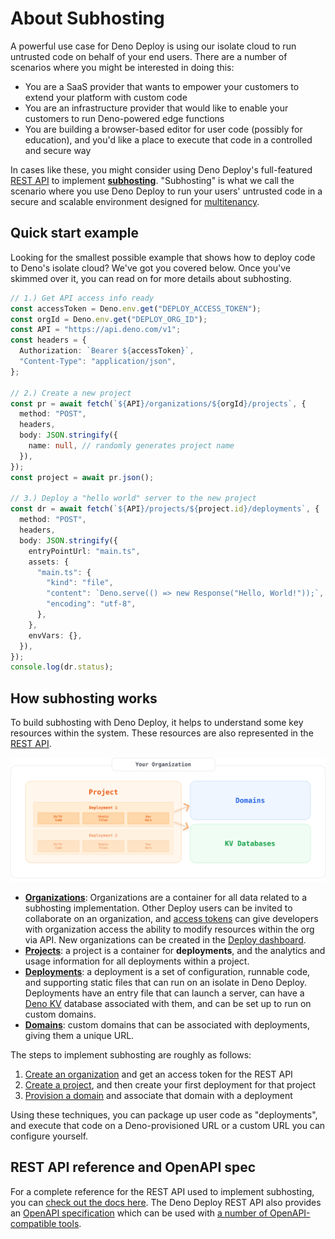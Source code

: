 # About Subhosting

A powerful use case for Deno Deploy is using our isolate cloud to run untrusted
code on behalf of your end users. There are a number of scenarios where you
might be interested in doing this:

- You are a SaaS provider that wants to empower your customers to extend your
  platform with custom code
- You are an infrastructure provider that would like to enable your customers to
  run Deno-powered edge functions
- You are building a browser-based editor for user code (possibly for
  education), and you'd like a place to execute that code in a controlled and
  secure way

In cases like these, you might consider using Deno Deploy's full-featured
[REST API](/deploy/api/rest) to implement
[**subhosting**](https://deno.com/subhosting). "Subhosting" is what we call the
scenario where you use Deno Deploy to run your users' untrusted code in a secure
and scalable environment designed for
[multitenancy](https://www.ibm.com/topics/multi-tenant).

## Quick start example

Looking for the smallest possible example that shows how to deploy code to
Deno's isolate cloud? We've got you covered below. Once you've skimmed over it,
you can read on for more details about subhosting.

```ts
// 1.) Get API access info ready
const accessToken = Deno.env.get("DEPLOY_ACCESS_TOKEN");
const orgId = Deno.env.get("DEPLOY_ORG_ID");
const API = "https://api.deno.com/v1";
const headers = {
  Authorization: `Bearer ${accessToken}`,
  "Content-Type": "application/json",
};

// 2.) Create a new project
const pr = await fetch(`${API}/organizations/${orgId}/projects`, {
  method: "POST",
  headers,
  body: JSON.stringify({
    name: null, // randomly generates project name
  }),
});
const project = await pr.json();

// 3.) Deploy a "hello world" server to the new project
const dr = await fetch(`${API}/projects/${project.id}/deployments`, {
  method: "POST",
  headers,
  body: JSON.stringify({
    entryPointUrl: "main.ts",
    assets: {
      "main.ts": {
        "kind": "file",
        "content": `Deno.serve(() => new Response("Hello, World!"));`,
        "encoding": "utf-8",
      },
    },
    envVars: {},
  }),
});
console.log(dr.status);
```

## How subhosting works

To build subhosting with Deno Deploy, it helps to understand some key resources
within the system. These resources are also represented in the
[REST API](/deploy/api/rest).

![overview of subhosting resources](./subhosting-org-structure.svg)

- [**Organizations**](/deploy/api/rest/organizations): Organizations are a
  container for all data related to a subhosting implementation. Other Deploy
  users can be invited to collaborate on an organization, and
  [access tokens](https://dash.deno.com/account#access-tokens) can give
  developers with organization access the ability to modify resources within the
  org via API. New organizations can be created in the
  [Deploy dashboard](https://dash.deno.com/orgs/new).
- [**Projects**](/deploy/api/rest/projects): a project is a container for
  **deployments**, and the analytics and usage information for all deployments
  within a project.
- [**Deployments**](/deploy/api/rest/deployments): a deployment is a set of
  configuration, runnable code, and supporting static files that can run on an
  isolate in Deno Deploy. Deployments have an entry file that can launch a
  server, can have a [Deno KV](/kv/manual) database associated with them, and
  can be set up to run on custom domains.
- [**Domains**](/deploy/api/rest/domains): custom domains that can be associated
  with deployments, giving them a unique URL.

The steps to implement subhosting are roughly as follows:

1. [Create an organization](./getting_started.md) and get an access token for
   the REST API
1. [Create a project](./projects_and_deployments.md), and then create your first
   deployment for that project
1. [Provision a domain](../../api/rest/domains.md) and associate that domain
   with a deployment

Using these techniques, you can package up user code as "deployments", and
execute that code on a Deno-provisioned URL or a custom URL you can configure
yourself.

## REST API reference and OpenAPI spec

For a complete reference for the REST API used to implement subhosting, you can
[check out the docs here](/deploy/api/rest). The Deno Deploy REST API also
provides an [OpenAPI specification](https://api.deno.com/v1/openapi.json) which
can be used with [a number of OpenAPI-compatible tools](https://openapi.tools/).
